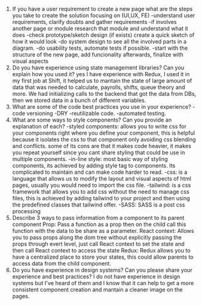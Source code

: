 1. If you have a user requirement to create a new page what are the steps you take to
   create the solution focusing on (UI,UX, FE)
   -understand user requirements, clarify doubts and gather requirements
   -if involves another page or module research that module and understand what it does
   -check prototype/sketch design (if exists) create a quick sketch of how it would look
   -do system design to see all the involved parts in a diagram.
   -do usability tests, automate tests if possible.
   -start with the structure of the new page, add funcionality afterwards, finalize with visual aspects
2. Do you have experience using state management libraries? Can you explain how you
   used it?
   yes I have experience with Redux, I used it in my first job at Shift, it helped us to mantain the state of large amount of data
   that was needed to calculate, payrolls, shifts, queue theory and more. We had initializing calls to the backend that got the data
   from DBs, then we stored data in a bunch of different variables.
3. What are some of the code best practices you use in your experience?
   -code versioning
   -DRY
   -reutilizable code.
   -automated testing.
4. What are some ways to style components? Can you provide an explanation of each?
   -styled components: allows you to write css for your components right where you define your component, this is helpful because it isolates the css to that component only avoiding css blending and conflicts.
   some of its cons are that it makes code heavier, it makes you repeat yourself since you cant share styling that could be use in multiple components.
   -in-line style: most basic way of styling components, its achieved by adding style tag to components. Its complicated to maintain and can make code harder to read.
   -css: is a language that allows us to modify the layout and visual aspects of html pages, usually you would need to import the css file.
   -tailwind: is a css framework that allows you to add css without the need to manage css files, this is achieved by adding tailwind to your project and then using the predefined classes that tailwind offer.
   -SASS: SASS is a post css processing
5. Describe 3 ways to pass information from a component to its parent component
   Prop: Pass a function as a prop then on the child call this function with the data to be share as a parameter.
   React context: Allows you to pass props along the dom tree without explicitly passing the props through evert level,
   just call React context to set the state and then call React context to access the state
   Redux: Redux allows you to have a centralized place to store your states, this could allow parents to access data from the child component.
6. Do you have experience in design systems? Can you please share your experience and
   best practices?
   I do not have experience in design systems but I've heard of them and I know that it can help to get a more
   consistent component creation and mantain a cleaner image on the pages.

